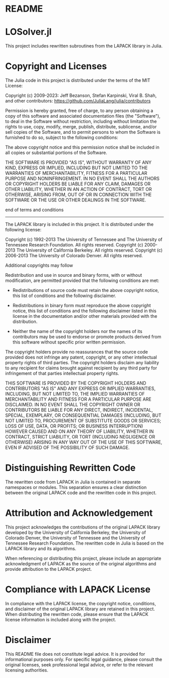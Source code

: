 # README

# LOSolver.jl

This project includes rewritten subroutines from the LAPACK library in Julia.

# Copyright and Licenses

The Julia code in this project is distributed under the terms of the MIT License:

Copyright (c) 2009-2023: Jeff Bezanson, Stefan Karpinski, Viral B. Shah, and other contributors: https://github.com/JuliaLang/julia/contributors

Permission is hereby granted, free of charge, to any person obtaining
a copy of this software and associated documentation files (the
"Software"), to deal in the Software without restriction, including
without limitation the rights to use, copy, modify, merge, publish,
distribute, sublicense, and/or sell copies of the Software, and to
permit persons to whom the Software is furnished to do so, subject to
the following conditions:

The above copyright notice and this permission notice shall be
included in all copies or substantial portions of the Software.

THE SOFTWARE IS PROVIDED "AS IS", WITHOUT WARRANTY OF ANY KIND,
EXPRESS OR IMPLIED, INCLUDING BUT NOT LIMITED TO THE WARRANTIES OF
MERCHANTABILITY, FITNESS FOR A PARTICULAR PURPOSE AND
NONINFRINGEMENT. IN NO EVENT SHALL THE AUTHORS OR COPYRIGHT HOLDERS BE
LIABLE FOR ANY CLAIM, DAMAGES OR OTHER LIABILITY, WHETHER IN AN ACTION
OF CONTRACT, TORT OR OTHERWISE, ARISING FROM, OUT OF OR IN CONNECTION
WITH THE SOFTWARE OR THE USE OR OTHER DEALINGS IN THE SOFTWARE.

end of terms and conditions

--------------------------

The LAPACK library is included in this project. It is distributed under the following license:

Copyright (c) 1992-2013 The University of Tennessee and The University
                        of Tennessee Research Foundation.  All rights
                        reserved.
Copyright (c) 2000-2013 The University of California Berkeley. All
                        rights reserved.
Copyright (c) 2006-2013 The University of Colorado Denver.  All rights
                        reserved.

Additional copyrights may follow

Redistribution and use in source and binary forms, with or without
modification, are permitted provided that the following conditions are
met:

- Redistributions of source code must retain the above copyright
  notice, this list of conditions and the following disclaimer.

- Redistributions in binary form must reproduce the above copyright
  notice, this list of conditions and the following disclaimer listed
  in this license in the documentation and/or other materials
  provided with the distribution.

- Neither the name of the copyright holders nor the names of its
  contributors may be used to endorse or promote products derived from
  this software without specific prior written permission.

The copyright holders provide no reassurances that the source code
provided does not infringe any patent, copyright, or any other
intellectual property rights of third parties.  The copyright holders
disclaim any liability to any recipient for claims brought against
recipient by any third party for infringement of that parties
intellectual property rights.

THIS SOFTWARE IS PROVIDED BY THE COPYRIGHT HOLDERS AND CONTRIBUTORS
"AS IS" AND ANY EXPRESS OR IMPLIED WARRANTIES, INCLUDING, BUT NOT
LIMITED TO, THE IMPLIED WARRANTIES OF MERCHANTABILITY AND FITNESS FOR
A PARTICULAR PURPOSE ARE DISCLAIMED. IN NO EVENT SHALL THE COPYRIGHT
OWNER OR CONTRIBUTORS BE LIABLE FOR ANY DIRECT, INDIRECT, INCIDENTAL,
SPECIAL, EXEMPLARY, OR CONSEQUENTIAL DAMAGES (INCLUDING, BUT NOT
LIMITED TO, PROCUREMENT OF SUBSTITUTE GOODS OR SERVICES; LOSS OF USE,
DATA, OR PROFITS; OR BUSINESS INTERRUPTION) HOWEVER CAUSED AND ON ANY
THEORY OF LIABILITY, WHETHER IN CONTRACT, STRICT LIABILITY, OR TORT
(INCLUDING NEGLIGENCE OR OTHERWISE) ARISING IN ANY WAY OUT OF THE USE
OF THIS SOFTWARE, EVEN IF ADVISED OF THE POSSIBILITY OF SUCH DAMAGE.

# Distinguishing Rewritten Code

The rewritten code from LAPACK in Julia is contained in separate namespaces or modules. This separation ensures a clear distinction between the original LAPACK code and the rewritten code in this project.

# Attribution and Acknowledgement

This project acknowledges the contributions of the original LAPACK library developed by the University of California Berkeley, the University of Colorado Denver, the University of Tennessee and the University of Tennessee Research Foundation. The rewritten code in Julia is based on the LAPACK library and its algorithms.

When referencing or distributing this project, please include an appropriate acknowledgment of LAPACK as the source of the original algorithms and provide attribution to the LAPACK project.

# Compliance with LAPACK License

In compliance with the LAPACK license, the copyright notice, conditions, and disclaimer of the original LAPACK library are retained in this project. When distributing the rewritten code, please ensure that the LAPACK license information is included along with the project.

# Disclaimer

This README file does not constitute legal advice. It is provided for informational purposes only. For specific legal guidance, please consult the original licenses, seek professional legal advice, or refer to the relevant licensing authorities.
